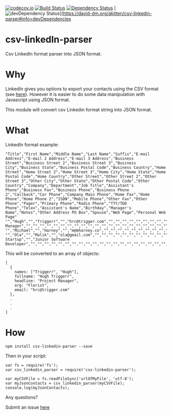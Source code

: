 [![codecov.io](https://codecov.io/github/akitten/csv-linkedin-parser/coverage.svg?branch=master)](https://codecov.io/github/akitten/csv-linkedin-parser?branch=master)
[![Build Status](https://travis-ci.org/akitten/csv-linkedin-parser.svg?branch=master)](https://travis-ci.org/akitten/csv-linkedin-parser)
[![Dependency Status](https://david-dm.org/akitten/csv-linkedin-parser.svg)](https://david-dm.org/akitten/csv-linkedin-parser)
[![devDependency Status](https://david-dm.org/akitten/csv-linkedin-parser/dev-status.svg)](https://david-dm.org/akitten/csv-linkedin-parser#info=devDependencies

# csv-linkedIn-parser

Csv LinkedIn format parser into JSON format. 

# Why

LinkedIn gives you options to export your contacts using the CSV format (see [here](https://www.linkedin.com/people/export-settings)). However it is easier to do some data manipulation with Javascript using JSON format.

This module will convert csv Linkedin format string into JSON format.

# What
LinkedIn format example: 

```
"Title","First Name","Middle Name","Last Name","Suffix","E-mail Address","E-mail 2 Address","E-mail 3 Address","Business Street","Business Street 2","Business Street 3","Business City","Business State","Business Postal Code","Business Country","Home Street","Home Street 2","Home Street 3","Home City","Home State","Home Postal Code","Home Country","Other Street","Other Street 2","Other Street 3","Other City","Other State","Other Postal Code","Other Country","Company","Department","Job Title","Assistant's Phone","Business Fax","Business Phone","Business Phone 2","Callback","Car Phone","Company Main Phone","Home Fax","Home Phone","Home Phone 2","ISDN","Mobile Phone","Other Fax","Other Phone","Pager","Primary Phone","Radio Phone","TTY/TDD Phone","Telex","Assistant's Name","Birthday","Manager's Name","Notes","Other Address PO Box","Spouse","Web Page","Personal Web Page"
"","Hugh","","Triggerr","","hrc@trigger.com","","","","","","","","","","","","","","","","","","","","","","","","Florist","","Project Manager","","","","","","","","","","","","","","","","","","","","","","","","","","",""
"","Michael","","Harney","","m@mharney.co","","","","","","","","","","","","","","","","","","","","","","","","","","","","","","","","","","","","","","","","","","","","","","","","","","","","",""
"","Ola","","Malik","","ola@gmail.com","","","","","","","","","","","","","","","","","","","","","","","","Super Startup","","Junior Software Developer","","","","","","","","","","","","","","","","","","","","","","","","","","",""
```
This will be converted to an array of objects: 

```
[
  {
    names: ["Triggerr", "Hugh"],
    fullname: "Hugh Triggerr",
    headline: "Project Manager",
    org: "Florist",
    email: "hrc@trigger.com"
  },
  .
  .
  .
]

```

# How

```
npm install csv-linkedin-parser --save
```

Then in your script: 

```
var fs = require('fs');
var csv_linkedin_parser = require('csv-linkedin-parser');

var myCSVFile = fs.readFileSync('urlOfMyFile', 'utf-8');
var myJsonContacts = csv_linkedin_parser(myCSVFile);
console.log(myJsonContacts);

```

Any questions?

Submit an issue [here](https://github.com/akitten/csv-linkedin-parser/issues)